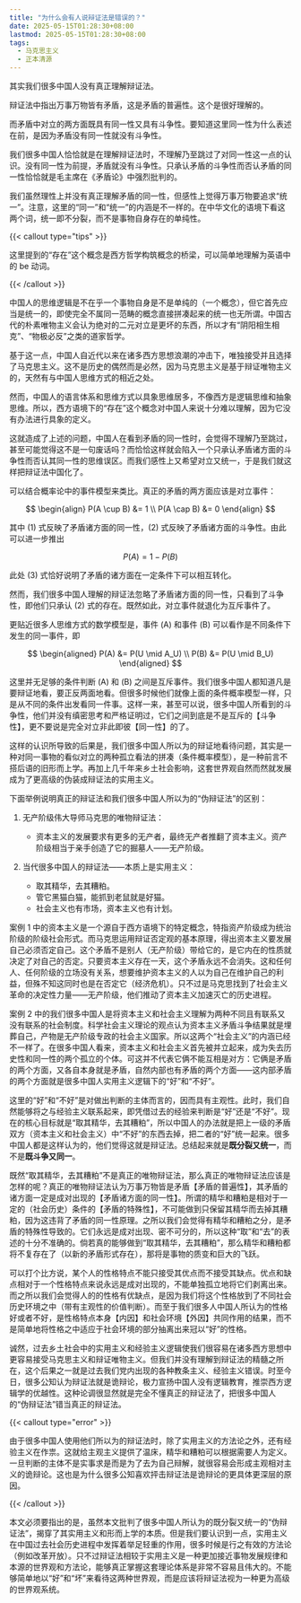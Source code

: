 ```yaml
---
title: "为什么会有人说辩证法是错误的？"
date: 2025-05-15T01:28:30+08:00
lastmod: 2025-05-15T01:28:30+08:00
tags:
  - 马克思主义
  - 正本清源
---
```


其实我们很多中国人没有真正理解辩证法。

辩证法中指出万事万物皆有矛盾，这是矛盾的普遍性。这个是很好理解的。

而矛盾中对立的两方面既具有同一性又具有斗争性。要知道这里同一性为什么表述在前，是因为矛盾没有同一性就没有斗争性。

我们很多中国人恰恰就是在理解辩证法时，不理解乃至跳过了对同一性这一点的认识。没有同一性为前提，矛盾就没有斗争性。只承认矛盾的斗争性而否认矛盾的同一性恰恰就是毛主席在《矛盾论》中强烈批判的。

<!--more-->

我们虽然理性上并没有真正理解矛盾的同一性，但感性上觉得万事万物要追求“统一”。注意，这里的“同一”和“统一”的内涵是不一样的。在中华文化的语境下看这两个词，统一即不分裂，而不是事物自身存在的单纯性。

{{< callout type="tips" >}}

这里提到的“存在”这个概念是西方哲学构筑概念的桥梁，可以简单地理解为英语中的 be 动词。

{{< /callout >}}

中国人的思维逻辑是不在乎一个事物自身是不是单纯的（一个概念），但它首先应当是统一的，即使完全不属同一范畴的概念直接拼凑起来的统一也无所谓。中国古代的朴素唯物主义会认为绝对的二元对立是更坏的东西，所以才有“阴阳相生相克”、“物极必反”之类的道家哲学。

基于这一点，中国人自近代以来在诸多西方思想浪潮的冲击下，唯独接受并且选择了马克思主义。这不是历史的偶然而是必然，因为马克思主义是基于辩证唯物主义的，天然有与中国人思维方式的相近之处。

然而，中国人的语言体系和思维方式以具象思维居多，不像西方是逻辑思维和抽象思维。所以，西方语境下的“存在”这个概念对中国人来说十分难以理解，因为它没有办法进行具象的定义。

这就造成了上述的问题，中国人在看到矛盾的同一性时，会觉得不理解乃至跳过，甚至可能觉得这不是一句废话吗？而恰恰这样就会陷入一个只承认矛盾诸方面的斗争性而否认其同一性的思维误区。而我们感性上又希望对立又统一，于是我们就这样把辩证法中国化了。

可以结合概率论中的事件模型来类比。真正的矛盾的两方面应该是对立事件：

$$
\begin{align}
P(A \cup B) &= 1 \\
P(A \cap B) &= 0
\end{align}
$$

其中 (1) 式反映了矛盾诸方面的同一性，(2) 式反映了矛盾诸方面的斗争性。由此可以进一步推出

$$
P(A) = 1 - P(B) \tag{3}
$$

此处 (3) 式恰好说明了矛盾的诸方面在一定条件下可以相互转化。

然而，我们很多中国人理解的辩证法忽略了矛盾诸方面的同一性，只看到了斗争性，即他们只承认 (2) 式的存在。既然如此，对立事件就退化为互斥事件了。

更贴近很多人思维方式的数学模型是，事件 \(A\) 和事件 \(B\) 可以看作是不同条件下发生的同一事件，即

$$
\begin{aligned}
P(A) &= P(U \mid A_U) \\
P(B) &= P(U \mid B_U)
\end{aligned}
$$

这里并无足够的条件判断 \(A\) 和 \(B\) 之间是互斥事件。我们很多中国人都知道凡是要辩证地看，要正反两面地看。但很多时候他们就像上面的条件概率模型一样，只是从不同的条件出发看同一件事。这样一来，甚至可以说，很多中国人所看到的斗争性，他们并没有缜密思考和严格证明过，它们之间到底是不是互斥的【斗争性】，更不要说是完全对立非此即彼【同一性】的了。

这样的认识所导致的后果是，我们很多中国人所以为的辩证地看待问题，其实是一种对同一事物的看似对立的两种孤立看法的拼凑（条件概率模型），是一种前言不搭后语的旧形而上学。再加上几千年来乡土社会影响，这套世界观自然而然就发展成为了更高级的伪装成辩证法的实用主义。

下面举例说明真正的辩证法和我们很多中国人所以为的“伪辩证法”的区别：

1. 无产阶级伟大导师马克思的唯物辩证法：

    - 资本主义的发展要求有更多的无产者，最终无产者推翻了资本主义。资产阶级相当于亲手创造了它的掘墓人——无产阶级。
2. 当代很多中国人的辩证法——本质上是实用主义：

    - 取其精华，去其糟粕。
    - 管它黑猫白猫，能抓到老鼠就是好猫。
    - 社会主义也有市场，资本主义也有计划。

案例 1 中的资本主义是一个源自于西方语境下的特定概念，特指资产阶级成为统治阶级的阶级社会形式。而马克思运用辩证否定观的基本原理，得出资本主义要发展自己必须否定自己。这个矛盾不是别人（无产阶级）带给它的，是它内在的性质就决定了对自己的否定。只要资本主义存在一天，这个矛盾永远不会消失。这和任何人、任何阶级的立场没有关系，想要维护资本主义的人以为自己在维护自己的利益，但殊不知这同时也是在否定它（经济危机）。只不过是马克思找到了社会主义革命的决定性力量——无产阶级，他们推动了资本主义加速灭亡的历史进程。

案例 2 中的我们很多中国人是将资本主义和社会主义理解为两种不同且有联系又没有联系的社会制度。科学社会主义理论的观点认为资本主义矛盾斗争结果就是埋葬自己，产物是无产阶级专政的社会主义国家。所以这两个“社会主义”的内涵已经不一样了。在很多中国人看来，资本主义和社会主义首先被并立起来，成为失去历史性和同一性的两个孤立的个体。可这并不代表它俩不能互相是对方：它俩是矛盾的两个方面，又各自本身就是矛盾，自然内部也有矛盾的两个方面——这内部矛盾的两个方面就是很多中国人实用主义逻辑下的“好”和“不好”。

这里的“好”和“不好”是对做出判断的主体而言的，因而具有主观性。此时，我们自然能够将之与经验主义联系起来，即凭借过去的经验来判断是“好”还是“不好”。现在的核心目标就是“取其精华，去其糟粕”，所以中国人的办法就是把上一级的矛盾双方（资本主义和社会主义）中“不好”的东西去掉，把二者的“好”统一起来。很多中国人都是这样认为的，他们觉得这就是辩证法。总结起来就是**既分裂又统一**，而不是**既斗争又同一**。

既然“取其精华，去其糟粕”不是真正的唯物辩证法，那么真正的唯物辩证法应该是怎样的呢？真正的唯物辩证法认为万事万物皆是矛盾【矛盾的普遍性】，其矛盾的诸方面一定是成对出现的【矛盾诸方面的同一性】。所谓的精华和糟粕是相对于一定的（社会历史）条件的【矛盾的特殊性】，不可能做到只保留其精华而去掉其糟粕，因为这违背了矛盾的同一性原理。之所以我们会觉得有精华和糟粕之分，是矛盾的特殊性导致的。它们永远是成对出现、密不可分的，所以这种“取”和“去”的表述的十分不准确的。倘若真的能够做到“取其精华，去其糟粕”，那么精华和糟粕都将不复存在了（以新的矛盾形式存在），那将是事物的质变和巨大的飞跃。

可以打个比方说，某个人的性格特点不能只接受其优点而不接受其缺点。优点和缺点相对于一个性格特点来说永远是成对出现的，不能单独孤立地将它们剥离出来。而之所以我们会觉得人的的性格有优缺点，是因为我们将这个性格放到了不同社会历史环境之中（带有主观性的价值判断）。而至于我们很多人中国人所认为的性格好或者不好，是性格特点本身【内因】和社会环境【外因】共同作用的结果，而不是简单地将性格之中适应于社会环境的部分抽离出来冠以“好”的性格。

诚然，过去乡土社会中的实用主义和经验主义逻辑使我们很容易在诸多西方思想中更容易接受马克思主义和辩证唯物主义。但我们并没有理解到辩证法的精髓之所在，这个后果之一就是过去我们党内出现的各种教条主义、经验主义错误。时至今日，很多公知认为辩证法就是诡辩论，极力宣扬中国人没有逻辑教育，推崇西方逻辑学的优越性。这种论调很显然就是完全不懂真正的辩证法了，把很多中国人的“伪辩证法”错当真正的辩证法。

{{< callout type="error" >}}

由于很多中国人使用他们所以为的辩证法时，除了实用主义的方法论之外，还有经验主义在作祟。这就给主观主义提供了温床，精华和糟粕可以根据需要人为定义。一旦判断的主体不是实事求是而是为了去为自己辩解，就很容易会形成主观相对主义的诡辩论。这也是为什么很多公知喜欢抨击辩证法是诡辩论的更具体更深层的原因。

{{< /callout >}}

本文必须要指出的是，虽然本文批判了很多中国人所认为的既分裂又统一的“伪辩证法”，揭穿了其实用主义和形而上学的本质。但是我们要认识到一点，实用主义在中国过去社会历史进程中发挥着举足轻重的作用，很多时候是行之有效的方法论（例如改革开放）。只不过辩证法相较于实用主义是一种更加接近事物发展规律和本源的世界观和方法论，能够真正掌握这套理论体系是非常不容易且伟大的。不能够简单地以“好”和“坏”来看待这两种世界观，而是应该将辩证法视为一种更为高级的世界观系统。

